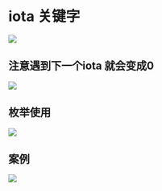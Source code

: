 # iota 关键字


![](assets/001/01/01/014-1756305375079.png)



## 注意遇到下一个iota 就会变成0

![](assets/001/01/01/014-1756305572205.png)

## 枚举使用


![](assets/001/01/01/014-1756305653469.png)


## 案例


![](assets/001/01/01/014-1756305792944.png)